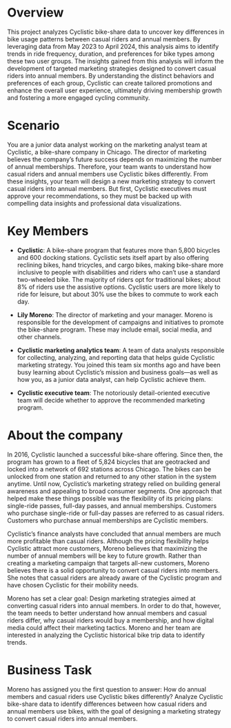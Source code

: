 # Overview

This project analyzes Cyclistic bike-share data to uncover key differences in bike usage patterns between casual riders and annual members. By leveraging data from May 2023 to April 2024, this analysis aims to identify trends in ride frequency, duration, and preferences for bike types among these two user groups. The insights gained from this analysis will inform the development of targeted marketing strategies designed to convert casual riders into annual members. By understanding the distinct behaviors and preferences of each group, Cyclistic can create tailored promotions and enhance the overall user experience, ultimately driving membership growth and fostering a more engaged cycling community.

# Scenario

You are a junior data analyst working on the marketing analyst team at Cyclistic, a bike-share company in Chicago. The director of marketing believes the company’s future success depends on maximizing the number of annual memberships. Therefore, your team wants to understand how casual riders and annual members use Cyclistic bikes differently. From these insights, your team will design a new marketing strategy to convert casual riders into annual members. But first, Cyclistic executives must approve your recommendations, so they must be backed up with compelling data insights and professional data visualizations.

# Key Members

- **Cyclistic**: A bike-share program that features more than 5,800 bicycles and 600 docking stations. Cyclistic sets itself apart by also offering reclining bikes, hand tricycles, and cargo bikes, making bike-share more inclusive to people with disabilities and riders who can’t use a standard two-wheeled bike. The majority of riders opt for traditional bikes; about 8% of riders use the assistive options. Cyclistic users are more likely to ride for leisure, but about 30% use the bikes to commute to work each day.

- **Lily Moreno**: The director of marketing and your manager. Moreno is responsible for the development of campaigns and initiatives to promote the bike-share program. These may include email, social media, and other channels.

- **Cyclistic marketing analytics team**: A team of data analysts responsible for collecting, analyzing, and reporting data that helps guide Cyclistic marketing strategy. You joined this team six months ago and have been busy learning about Cyclistic’s mission and business goals—as well as how you, as a junior data analyst, can help Cyclistic achieve them.

- **Cyclistic executive team**: The notoriously detail-oriented executive team will decide whether to approve the recommended marketing program.

# About the company

In 2016, Cyclistic launched a successful bike-share offering. Since then, the program has grown to a fleet of 5,824 bicycles that are geotracked and locked into a network of 692 stations across Chicago. The bikes can be unlocked from one station and returned to any other station in the system anytime. Until now, Cyclistic’s marketing strategy relied on building general awareness and appealing to broad consumer segments. One approach that helped make these things possible was the flexibility of its pricing plans: single-ride passes, full-day passes, and annual memberships. Customers who purchase single-ride or full-day passes are referred to as casual riders. Customers who purchase annual memberships are Cyclistic members.

Cyclistic’s finance analysts have concluded that annual members are much more profitable than casual riders. Although the pricing flexibility helps Cyclistic attract more customers, Moreno believes that maximizing the number of annual members will be key to future growth. Rather than creating a marketing campaign that targets all-new customers, Moreno believes there is a solid opportunity to convert casual riders into members. She notes that casual riders are already aware of the Cyclistic program and have chosen Cyclistic for their mobility needs.

Moreno has set a clear goal: Design marketing strategies aimed at converting casual riders into annual members. In order to do that, however, the team needs to better understand how annual members and casual riders differ, why casual riders would buy a membership, and how digital media could affect their marketing tactics. Moreno and her team are interested in analyzing the Cyclistic historical bike trip data to identify trends.

# Business Task

Moreno has assigned you the first question to answer: How do annual members and casual riders use Cyclistic bikes differently? Analyze Cyclistic bike-share data to identify differences between how casual riders and annual members use bikes, with the goal of designing a marketing strategy to convert casual riders into annual members.

